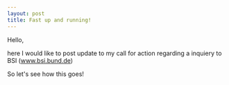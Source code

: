 ```yaml
---
layout: post
title: Fast up and running!
---
```


Hello,

here I would like to post update to my call for action regarding a inquiery to BSI (www.bsi.bund.de)

So let's see how this goes!

